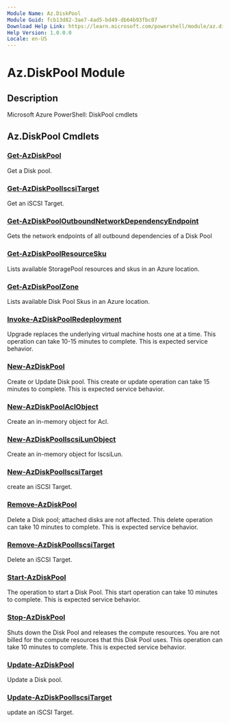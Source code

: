 ```yaml
---
Module Name: Az.DiskPool
Module Guid: fcb13d82-3ae7-4ad5-bd49-db64b93fbc07
Download Help Link: https://learn.microsoft.com/powershell/module/az.diskpool
Help Version: 1.0.0.0
Locale: en-US
---
```


# Az.DiskPool Module
## Description
Microsoft Azure PowerShell: DiskPool cmdlets

## Az.DiskPool Cmdlets
### [Get-AzDiskPool](Get-AzDiskPool.md)
Get a Disk pool.

### [Get-AzDiskPoolIscsiTarget](Get-AzDiskPoolIscsiTarget.md)
Get an iSCSI Target.

### [Get-AzDiskPoolOutboundNetworkDependencyEndpoint](Get-AzDiskPoolOutboundNetworkDependencyEndpoint.md)
Gets the network endpoints of all outbound dependencies of a Disk Pool

### [Get-AzDiskPoolResourceSku](Get-AzDiskPoolResourceSku.md)
Lists available StoragePool resources and skus in an Azure location.

### [Get-AzDiskPoolZone](Get-AzDiskPoolZone.md)
Lists available Disk Pool Skus in an Azure location.

### [Invoke-AzDiskPoolRedeployment](Invoke-AzDiskPoolRedeployment.md)
Upgrade replaces the underlying virtual machine hosts one at a time.
This operation can take 10-15 minutes to complete.
This is expected service behavior.

### [New-AzDiskPool](New-AzDiskPool.md)
Create or Update Disk pool.
This create or update operation can take 15 minutes to complete.
This is expected service behavior.

### [New-AzDiskPoolAclObject](New-AzDiskPoolAclObject.md)
Create an in-memory object for Acl.

### [New-AzDiskPoolIscsiLunObject](New-AzDiskPoolIscsiLunObject.md)
Create an in-memory object for IscsiLun.

### [New-AzDiskPoolIscsiTarget](New-AzDiskPoolIscsiTarget.md)
create an iSCSI Target.

### [Remove-AzDiskPool](Remove-AzDiskPool.md)
Delete a Disk pool; attached disks are not affected.
This delete operation can take 10 minutes to complete.
This is expected service behavior.

### [Remove-AzDiskPoolIscsiTarget](Remove-AzDiskPoolIscsiTarget.md)
Delete an iSCSI Target.

### [Start-AzDiskPool](Start-AzDiskPool.md)
The operation to start a Disk Pool.
This start operation can take 10 minutes to complete.
This is expected service behavior.

### [Stop-AzDiskPool](Stop-AzDiskPool.md)
Shuts down the Disk Pool and releases the compute resources.
You are not billed for the compute resources that this Disk Pool uses.
This operation can take 10 minutes to complete.
This is expected service behavior.

### [Update-AzDiskPool](Update-AzDiskPool.md)
Update a Disk pool.

### [Update-AzDiskPoolIscsiTarget](Update-AzDiskPoolIscsiTarget.md)
update an iSCSI Target.

